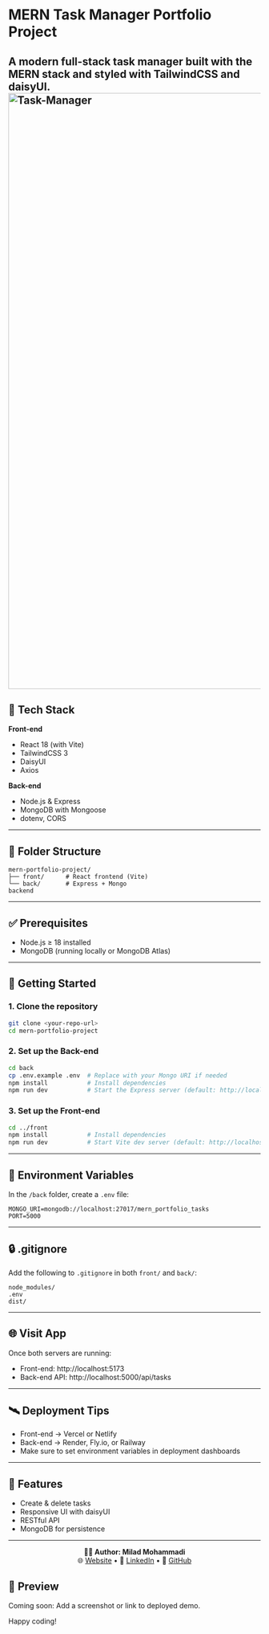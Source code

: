 
# MERN Task Manager Portfolio Project

A modern full-stack task manager built with the MERN stack and styled with TailwindCSS and daisyUI.
<img width="2561" height="1187" alt="Task-Manager" src="https://github.com/user-attachments/assets/3f260312-48ca-4aa5-b411-107fe36a9d1d" />
---

## 🔧 Tech Stack

**Front-end**
- React 18 (with Vite)
- TailwindCSS 3
- DaisyUI
- Axios

**Back-end**
- Node.js & Express
- MongoDB with Mongoose
- dotenv, CORS

---

## 📁 Folder Structure

```
mern-portfolio-project/
├── front/      # React frontend (Vite)
└── back/       # Express + Mongo 
backend
```

---

## ✅ Prerequisites

- Node.js ≥ 18 installed
- MongoDB (running locally or MongoDB Atlas)

---

## 🚀 Getting Started

### 1. Clone the repository

```bash
git clone <your-repo-url>
cd mern-portfolio-project
```

### 2. Set up the Back-end

```bash
cd back
cp .env.example .env  # Replace with your Mongo URI if needed
npm install           # Install dependencies
npm run dev           # Start the Express server (default: http://localhost:5000)
```

### 3. Set up the Front-end

```bash
cd ../front
npm install           # Install dependencies
npm run dev           # Start Vite dev server (default: http://localhost:5173)
```

---

## 🧪 Environment Variables

In the `/back` folder, create a `.env` file:

```
MONGO_URI=mongodb://localhost:27017/mern_portfolio_tasks
PORT=5000
```

---

## 🔒 .gitignore

Add the following to `.gitignore` in both `front/` and `back/`:

```
node_modules/
.env
dist/
```

---

## 🌐 Visit App

Once both servers are running:

- Front-end: http://localhost:5173
- Back-end API: http://localhost:5000/api/tasks

---

## 🛰 Deployment Tips

- Front-end → Vercel or Netlify
- Back-end → Render, Fly.io, or Railway
- Make sure to set environment variables in deployment dashboards

---

## 🙌 Features

- Create & delete tasks
- Responsive UI with daisyUI
- RESTful API
- MongoDB for persistence

---

<p align="center">
  <b>👨‍💻 Author: Milad Mohammadi</b><br>
  🌐 <a href="https://miladweb.com">Website</a> • 💼 <a href="https://linkedin.com/in/miladmo68">LinkedIn</a> • 🐙 <a href="https://github.com/miladmo68">GitHub</a>
</p>

## 📸 Preview

Coming soon: Add a screenshot or link to deployed demo.

Happy coding!

